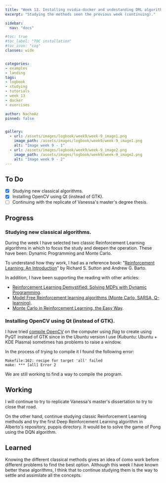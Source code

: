 ```yaml
---
title: "Week 13. Installing nvidia-docker and undestanding DRL algorithms. Part (II)."
excerpt: "Studying the methods seen the previous week (continuing)."

sidebar:
  nav: "docs"

#toc: true
#toc_label: "TOC installation"
#toc_icon: "cog"
classes: wide


categories:
- examples
- landing
tags:
- logbook
- studying
- tutorials
- week 13
- docker
- exercises

author: NachoAz
pinned: false


gallery:
  - url: /assets/images/logbook/week9/week-9_image1.png
    image_path: /assets/images/logbook/week9/week-9_image1.png
    alt: "Image week 9 - 1"
  - url: /assets/images/logbook/week9/week-9_image2.png
    image_path: /assets/images/logbook/week9/week-9_image2.png
    alt: "Image week 9 - 2"
---
```


## To Do

- [X] Studying new classical algorithms.
- [X] Installing OpenCV using Qt (instead of GTK).
- [ ] Continuing with the replicate of Vanessa's master's degree thesis.

##  Progress

### Studying new classical algorithms.

During the week I have selected two classic Reinforcement Learning algorithms in which to focus the study and deepen the operation. These have been: Dynamic Programming and Monte Carlo.

To understand how they work, I had as a reference book: "[Reinforcement Learning:
An Introduction](https://web.stanford.edu/class/psych209/Readings/SuttonBartoIPRLBook2ndEd.pdf)" by Richard S. Sutton and Andrew G. Barto.


In addition, I have been supporting the reading with other articles:

- [Reinforcement Learning Demystified: Solving MDPs with Dynamic Programming](https://towardsdatascience.com/reinforcement-learning-demystified-solving-mdps-with-dynamic-programming-b52c8093c919).
- [Model Free Reinforcement learning algorithms (Monte Carlo, SARSA, Q-learning)](https://medium.com/deep-math-machine-learning-ai/ch-12-1-model-free-reinforcement-learning-algorithms-monte-carlo-sarsa-q-learning-65267cb8d1b4).
- [Monte Carlo in Reinforcement Learning, the Easy Way](https://medium.com/@zsalloum/monte-carlo-in-reinforcement-learning-the-easy-way-564c53010511).



### Installing OpenCV using Qt (instead of GTK).

I have tried [compile OpenCV](https://www.learnopencv.com/install-opencv-4-on-ubuntu-18-04/) on the computer using *flag* to create using PyQT instead of GTK since in the Ubuntu version I use (Kubuntu: Ubuntu + KDE Plasma) sometimes has problems to raise a window.

In the process of trying to compile it I found the following error:

```
Makefile:162: recipe for target 'all' failed 
make: *** [all] Error 2 
```

We are still working to find a way to compile the program.


## Working

I will continue to try to replicate Vanessa's master's dissertation to try to close that road.

On the other hand, continue studying classic Reinforcement Learning methods and try the first Deep Reinforcement Learning algorithm in Alberto's repository, puppis directory. It would be to solve the game of Pong using the DQN algorithm.


## Learned

Knowing the different classical methods gives an idea of ćomo work before different problems to find the best option. Although this week I have known better these algorithms, I think that to continue studying them is the way to settle and assimilate all the concepts.